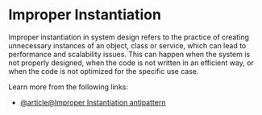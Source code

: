 # Improper Instantiation

Improper instantiation in system design refers to the practice of creating unnecessary instances of an object, class or service, which can lead to performance and scalability issues. This can happen when the system is not properly designed, when the code is not written in an efficient way, or when the code is not optimized for the specific use case.

Learn more from the following links:

- [@article@Improper Instantiation antipattern](https://learn.microsoft.com/en-us/azure/architecture/antipatterns/improper-instantiation/)
